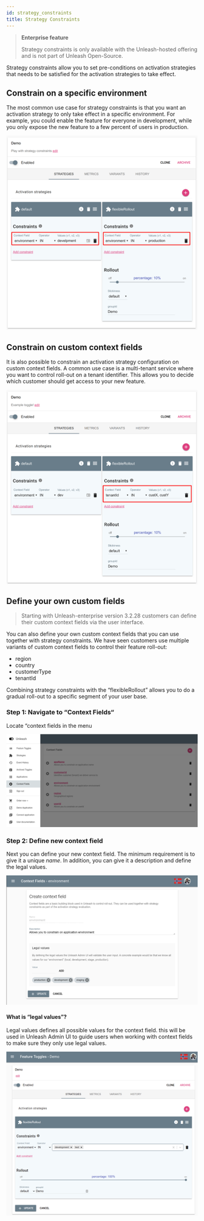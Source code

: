 ```yaml
---
id: strategy_constraints
title: Strategy Constraints
---
```


> **Enterprise feature**
>
> Strategy constraints is only available with the Unleash-hosted offering and is not part of Unleash Open-Source.

Strategy constraints allow you to set pre-conditions on activation strategies that needs to be satisfied for the activation strategies to take effect.

## Constrain on a specific environment

The most common use case for strategy constraints is that you want an activation strategy to only take effect in a specific environment. For example, you could enable the feature for everyone in development, while you only expose the new feature to a few percent of users in production.

![Strategy constraints](../assets/strategy-constraints.png)

## Constrain on custom context fields

It is also possible to constrain an activation strategy configuration on custom context fields. A common use case is a multi-tenant service where you want to control roll-out on a tenant identifier. This allows you to decide which customer should get access to your new feature.

![Custom constraints](../assets/custom-constraints.png)

## Define your own custom fields

> Starting with Unleash-enterprise version 3.2.28 customers can define their custom context fields via the user interface.

You can also define your own custom context fields that you can use together with strategy constraints. We have seen customers use multiple variants of custom context fields to control their feature roll-out:

- region
- country
- customerType
- tenantId

Combining strategy constraints with the “flexibleRollout” allows you to do a gradual roll-out to a specific segment of your user base.

### Step 1: Navigate to “Context Fields“
Locate “context fields in the menu

![Context fields](../assets/context-fields.png)

### Step 2: Define new context field

Next you can define your new context field. The minimum requirement is to give it a unique *name*. In addition, you can give it a description and define the legal values.

![New context fields](../assets/new_context_field.png)

#### What is “legal values”?

Legal values defines all possible values for the context field. this will be used in Unleash Admin UI to guide users when working with context fields to make sure they only use legal values.

![New context fields](../assets/constraints_legal_values.png)
